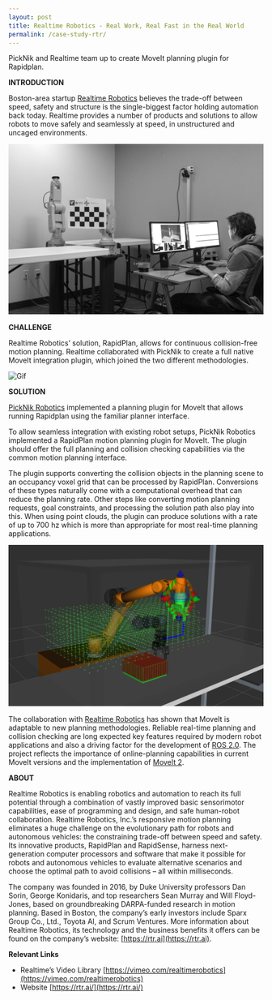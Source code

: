```yaml
---
layout: post
title: Realtime Robotics - Real Work, Real Fast in the Real World
permalink: /case-study-rtr/
---
```


PickNik and Realtime team up to create MoveIt planning plugin for Rapidplan.

**INTRODUCTION**

Boston-area startup [Realtime Robotics](https://rtr.ai) believes the trade-off between speed, safety and structure is the single-biggest factor holding automation back today. Realtime provides a number of products and solutions to allow robots to move safely and seamlessly at speed, in unstructured and uncaged environments.

![Image](/assets/images/case_studies/real_time_robotics/blog_image.jpg)

**CHALLENGE**

Realtime Robotics’ solution, RapidPlan, allows for continuous collision-free motion planning. Realtime collaborated with PickNik to create a full native MoveIt integration plugin, which joined the two different methodologies.

![Gif](/assets/images/case_studies/real_time_robotics/image1.gif)

**SOLUTION**

[PickNik Robotics](https://picknik.ai) implemented a planning plugin for MoveIt that allows running Rapidplan using the familiar planner interface.

To allow seamless integration with existing robot setups, PickNik Robotics implemented a RapidPlan motion planning plugin for MoveIt. The plugin should offer the full planning and collision checking capabilities via the common motion planning interface. 

The plugin supports converting the collision objects in the planning scene to an occupancy voxel grid that can be processed by RapidPlan. Conversions of these types naturally come with a computational overhead that can reduce the planning rate. Other steps like converting motion planning requests, goal constraints, and processing the solution path also play into this. When using point clouds, the plugin can produce solutions with a rate of up to 700 hz which is more than appropriate for most real-time planning applications.

![Image2](/assets/images/case_studies/real_time_robotics/image2.png)

The collaboration with [Realtime Robotics](https://rtr.ai) has shown that MoveIt is adaptable to new planning methodologies. Reliable real-time planning and collision checking are long expected key features required by modern robot applications and also a driving factor for the development of [ROS 2.0](https://index.ros.org/doc/ros2/). The project reflects the importance of online-planning capabilities in current MoveIt versions and the implementation of [MoveIt 2](https://moveit.ros.org/moveit!/ros/2019/03/01/announcing-the-moveit-2-port.html).

**ABOUT**

Realtime Robotics is enabling robotics and automation to reach its full potential through a combination of vastly improved basic sensorimotor capabilities, ease of programming and design, and safe human-robot collaboration. Realtime Robotics, Inc.’s responsive motion planning eliminates a huge challenge on the evolutionary path for robots and autonomous vehicles: the constraining trade-off between speed and safety. Its innovative products, RapidPlan and RapidSense, harness next-generation computer processors and software that make it possible for robots and autonomous vehicles to evaluate alternative scenarios and choose the optimal path to avoid collisions – all within milliseconds.  
 
The company was founded in 2016, by Duke University professors Dan Sorin, George Konidaris, and top researchers Sean Murray and Will Floyd-Jones, based on groundbreaking DARPA-funded research in motion planning. Based in Boston, the company’s early investors include Sparx Group Co., Ltd., Toyota AI, and Scrum Ventures. More information about Realtime Robotics, its technology and the business benefits it offers can be found on the company’s website: [https://rtr.ai](https://rtr.ai).

**Relevant Links**

* Realtime’s Video Library [https://vimeo.com/realtimerobotics](https://vimeo.com/realtimerobotics)
* Website [https://rtr.ai/](https://rtr.ai/) 
